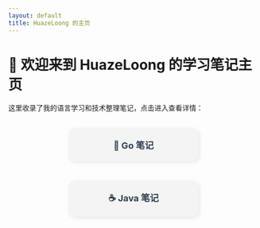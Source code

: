 ```yaml
---
layout: default
title: HuazeLoong 的主页
---
```


<style>
.nav-container {
  display: flex;
  justify-content: center;
  gap: 40px;
  margin: 2rem 0;
  flex-wrap: wrap;
}

.nav-item {
  display: inline-block;
  padding: 20px 30px;
  background-color: #f4f4f4;
  border-radius: 12px;
  box-shadow: 2px 2px 8px rgba(0, 0, 0, 0.1);
  transition: all 0.3s ease;
  text-align: center;
  width: 200px;
}

.nav-item:hover {
  background-color: #e2f0ff;
  transform: translateY(-4px);
}

.nav-item a {
  text-decoration: none;
  color: #2c3e50;
  font-size: 18px;
  font-weight: bold;
  display: block;
}
</style>

# 👋 欢迎来到 HuazeLoong 的学习笔记主页

这里收录了我的语言学习和技术整理笔记，点击进入查看详情：

<div class="nav-container">
  <div class="nav-item">
    <a href="go_yyjv.md">🐹 Go 笔记</a>
  </div>
  <div class="nav-item">
    <a href="java.md">☕ Java 笔记</a>
  </div>
</div>
